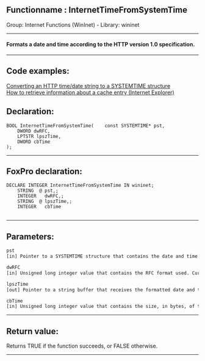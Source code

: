 <link rel="stylesheet" type="text/css" href="../../css/win32api.css">  
<link rel="stylesheet" href="https://cdnjs.cloudflare.com/ajax/libs/font-awesome/4.7.0/css/font-awesome.min.css">

## Functionname : InternetTimeFromSystemTime
Group: Internet Functions (WinInet) - Library: wininet    
***  


#### Formats a date and time according to the HTTP version 1.0 specification.
***  


## Code examples:
[Converting an HTTP time/date string to a SYSTEMTIME structure](../../samples/sample_328.md)  
[How to retrieve information about a cache entry (Internet Explorer)](../../samples/sample_332.md)  

## Declaration:
```foxpro  
BOOL InternetTimeFromSystemTime(	const SYSTEMTIME* pst,
	DWORD dwRFC,
	LPTSTR lpszTime,
	DWORD cbTime
);  
```  
***  


## FoxPro declaration:
```foxpro  
DECLARE INTEGER InternetTimeFromSystemTime IN wininet;
	STRING  @ pst,;
	INTEGER   dwRFC,;
	STRING  @ lpszTime,;
	INTEGER   cbTime
  
```  
***  


## Parameters:
```txt  
pst
[in] Pointer to a SYSTEMTIME structure that contains the date and time to format.

dwRFC
[in] Unsigned long integer value that contains the RFC format used. Currently, the only valid format is INTERNET_RFC1123_FORMAT.

lpszTime
[out] Pointer to a string buffer that receives the formatted date and time. The buffer should be of size INTERNET_RFC1123_BUFSIZE.

cbTime
[in] Unsigned long integer value that contains the size, in bytes, of the lpszTime buffer.  
```  
***  


## Return value:
Returns TRUE if the function succeeds, or FALSE otherwise.  
***  

